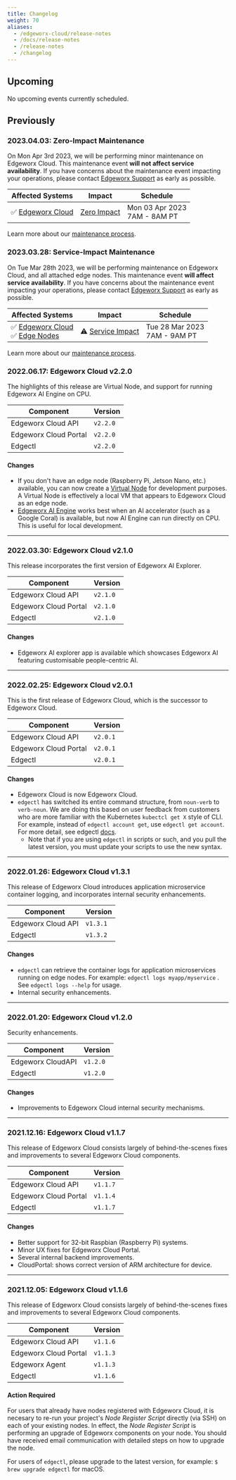 ```yaml
---
title: Changelog
weight: 70
aliases:
  - /edgeworx-cloud/release-notes
  - /docs/release-notes
  - /release-notes
  - /changelog
---
```


## Upcoming

No upcoming events currently scheduled.

## Previously

### 2023.04.03: Zero-Impact Maintenance

On Mon Apr 3rd 2023, we will be performing minor maintenance
on Edgeworx Cloud. This maintenance event **will not affect
service availability**. If you have concerns
about the maintenance event impacting your operations, please contact [Edgeworx Support](mailto:support@edgeworx.io)
as early as possible.

| Affected Systems                                          | Impact                                                         | Schedule                           |
|-----------------------------------------------------------|----------------------------------------------------------------|------------------------------------|
| ✅ [Edgeworx Cloud](/docs/more/maintenance/#Edgeworx-cloud)<br/> | [Zero Impact](/docs/more/maintenance/#zero-impact-maintenance) | Mon 03 Apr 2023 <br/> 7AM - 8AM PT |

Learn more about our [maintenance process](/docs/more/maintenance/).

### 2023.03.28: Service-Impact Maintenance

On Tue Mar 28th 2023, we will be performing maintenance
on Edgeworx Cloud, and all attached edge nodes. This maintenance event **will affect
service availability**. If you have concerns
about the maintenance event impacting your operations, please contact [Edgeworx Support](mailto:support@edgeworx.io)
as early as possible.

| Affected Systems                                                                                            | Impact                                                                  | Schedule                           |
| ----------------------------------------------------------------------------------------------------------- | ----------------------------------------------------------------------- | ---------------------------------- |
| ✅ [Edgeworx Cloud](/docs/more/maintenance/#Edgeworx-cloud)<br/>✅ [Edge Nodes](/docs/more/maintenance/#edge-nodes) | ⚠️ [Service Impact](/docs/more/maintenance/#service-impact-maintenance) | Tue 28 Mar 2023 <br/> 7AM - 9AM PT |

Learn more about our [maintenance process](/docs/more/maintenance/).

### 2022.06.17: Edgeworx Cloud v2.2.0

The highlights of this release are Virtual Node, and support for running Edgeworx AI Engine on CPU.

| Component          | Version  |
| ------------------ | -------- |
| Edgeworx Cloud API    | `v2.2.0` |
| Edgeworx Cloud Portal | `v2.2.0` |
| Edgectl            | `v2.2.0` |

#### Changes

- If you don't have an edge node (Raspberry Pi, Jetson Nano, etc.) available, you can now create
  a [Virtual Node](/docs/cloud/adding-nodes/virtual-node/) for development purposes. A Virtual Node is effectively a local VM that appears
  to Edgeworx Cloud as an edge node.
  <!-- TODO add link when available -->
- [Edgeworx AI Engine](https://edgeworx.io) works best when an AI accelerator (such as a Google Coral) is available, but now
  AI Engine can run directly on CPU. This is useful for local development.

______________________________________________________________________

### 2022.03.30: Edgeworx Cloud v2.1.0

This release incorporates the first version of Edgeworx AI Explorer.

| Component          | Version  |
|--------------------|----------|
| Edgeworx Cloud API    | `v2.1.0` |
| Edgeworx Cloud Portal | `v2.1.0` |
| Edgectl            | `v2.1.0` |

#### Changes

- Edgeworx AI explorer app is available which showcases Edgeworx AI featuring customisable
  people-centric AI.

______________________________________________________________________

### 2022.02.25: Edgeworx Cloud v2.0.1

This is the first release of Edgeworx Cloud, which is the successor to Edgeworx Cloud.

| Component          | Version  |
|--------------------|----------|
| Edgeworx Cloud API    | `v2.0.1` |
| Edgeworx Cloud Portal | `v2.0.1` |
| Edgectl            | `v2.0.1` |

#### Changes

- Edgeworx Cloud is now Edgeworx Cloud.
- `edgectl` has switched its entire command structure, from `noun-verb` to `verb-noun`. We are doing
  this based on user feedback from customers who are more familiar with the
  Kubernetes `kubectcl get X` style of CLI. For example, instead of `edgectl account get`,
  use `edgectl get account`. For more detail, see edgectl [docs](/docs/cloud/edgectl).
  - Note that if you are using `edgectl` in scripts or such, and you pull the latest version, you
    must update your scripts to use the new syntax.

______________________________________________________________________

### 2022.01.26: Edgeworx Cloud v1.3.1

This release of Edgeworx Cloud introduces application microservice container logging, and
incorporates internal security enhancements.

| Component       | Version  |
|-----------------|----------|
| Edgeworx Cloud API | `v1.3.1` |
| Edgectl         | `v1.3.2` |

#### Changes

- `edgectl` can retrieve the container logs for application microservices running on edge nodes. For
  example: `edgectl logs myapp/myservice` . See `edgectl logs --help` for usage.
- Internal security enhancements.

______________________________________________________________________

### 2022.01.20: Edgeworx Cloud v1.2.0

Security enhancements.

| Component         | Version  |
|-------------------|----------|
| Edgeworx CloudAPI | `v1.2.0` |
| Edgectl           | `v1.2.0` |

#### Changes

- Improvements to Edgeworx Cloud internal security mechanisms.

______________________________________________________________________

### 2021.12.16: Edgeworx Cloud v1.1.7

This release of Edgeworx Cloud consists largely of behind-the-scenes fixes and improvements to
several Edgeworx Cloud components.

| Component          | Version  |
|--------------------|----------|
| Edgeworx Cloud API    | `v1.1.7` |
| Edgeworx Cloud Portal | `v1.1.4` |
| Edgectl            | `v1.1.7` |

#### Changes

- Better support for 32-bit Raspbian (Raspberry Pi) systems.
- Minor UX fixes for Edgeworx Cloud Portal.
- Several internal backend improvements.
- CloudPortal: shows correct version of ARM architecture for device.

______________________________________________________________________

### 2021.12.05: Edgeworx Cloud v1.1.6

This release of Edgeworx Cloud consists largely of behind-the-scenes fixes and improvements to
several Edgeworx Cloud components.

| Component          | Version  |
|--------------------|----------|
| Edgeworx Cloud API    | `v1.1.6` |
| Edgeworx Cloud Portal | `v1.1.3` |
| Edgeworx Agent     | `v1.1.3` |
| Edgectl            | `v1.1.6` |

#### Action Required

For users that already have nodes registered with Edgeworx Cloud, it is necesary to re-run your
project's _Node Register Script_ directly (via SSH) on each of your existing nodes. In effect, the
_Node Register Script_ is performing an upgrade of Edgeworx components on your node. You should have
received email communication with detailed steps on how to upgrade the node.

For users of `edgectl`, please upgrade to the latest version, for example: `$ brew upgrade edgectl`
for macOS.
